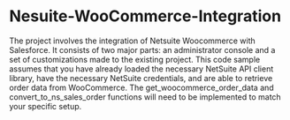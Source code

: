 # Nesuite-WooCommerce-Integration
The project involves the integration of Netsuite Woocommerce with Salesforce.  It consists of two major parts: an administrator console and a set of customizations made to the existing project. 
This code sample assumes that you have already loaded the necessary NetSuite API client library, have the necessary NetSuite credentials, and are able to retrieve order data from WooCommerce. The get_woocommerce_order_data and convert_to_ns_sales_order functions will need to be implemented to match your specific setup.
